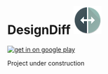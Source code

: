 # DesignDiff ![icon](./readme/design-diff-icon.png)

[![get in on google play](https://freeiconshop.com/wp-content/uploads/edd/google-play-badge-128x128.png)](https://play.google.com/store/apps/details?id=com.powerapps.designdiff&hl=en_US&gl=US)

Project under construction
